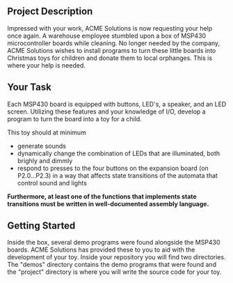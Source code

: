 ## Project Description 

Impressed with your work, ACME Solutions is now
requesting your help once again. A warehouse employee stumbled upon a
box of MSP430 microcontroller boards while cleaning. No longer needed
by the company, ACME Solutions wishes to install programs to turn
these little boards into Christmas toys for children and donate them
to local orphanges. This is where your help is needed.

## Your Task 

Each MSP430 board is equipped with buttons, LED's, a
speaker, and an LED screen. Utilizing these features and your
knowledge of I/O, develop a program to turn the board into a toy for a
child.

This toy should at minimum

* generate sounds 
* dynamically change the combination of LEDs that are illuminated, both brighly and dimmly
* respond to presses to the four buttons on the expansion board (on P2.0...P2.3) in a 
  way that affects state transitions of the automata that control sound and lights


**Furthermore, at least one of the functions that implements state
transitions must be written in well-documented assembly language.**

## Getting Started 

Inside the box, several demo programs were found
alongside the MSP430 boards. ACME Solutions has provided these to you
to aid with the development of your toy. Inside your repository you
will find two directories. The "demos" directory contains the demo
programs that were found and the "project" directory is where you will
write the source code for your toy.
